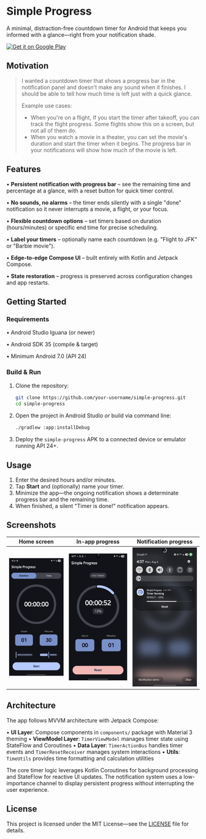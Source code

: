 # Simple Progress

A minimal, distraction-free countdown timer for Android that keeps you informed with a glance—right from your notification shade.

[![Get it on Google Play](https://play.google.com/intl/en_us/badges/static/images/badges/en_badge_web_generic.png)](https://play.google.com/store/apps/details?id=com.tk.simpleprogress)

## Motivation

>I wanted a countdown timer that shows a progress bar in the notification panel and doesn't make any sound when it finishes.  I should be able to tell how much time is left just with a quick glance. 
>
>Example use cases:
> - When you're on a flight, If you start the timer after takeoff, you can track the flight progress. Some flights show this on a screen, but not all of them do.
> - When you watch a movie in a theater, you can set the movie's duration and start the timer when it begins. The progress bar in your notifications will show how much of the movie is left.
>

## Features

• **Persistent notification with progress bar** – see the remaining time and percentage at a glance, with a reset button for quick timer control.

• **No sounds, no alarms** – the timer ends silently with a single "done" notification so it never interrupts a movie, a flight, or your focus.

• **Flexible countdown options** – set timers based on duration (hours/minutes) or specific end time for precise scheduling.

• **Label your timers** – optionally name each countdown (e.g. "Flight to JFK" or "Barbie movie").

• **Edge-to-edge Compose UI** – built entirely with Kotlin and Jetpack Compose.

• **State restoration** – progress is preserved across configuration changes and app restarts.

## Getting Started

### Requirements

• Android Studio Iguana (or newer)

• Android SDK 35 (compile & target)

• Minimum Android 7.0 (API 24)

### Build & Run

1. Clone the repository:
   ```bash
   git clone https://github.com/your-username/simple-progress.git
   cd simple-progress
   ```
2. Open the project in Android Studio _or_ build via command line:
   ```bash
   ./gradlew :app:installDebug
   ```
3. Deploy the `simple-progress` APK to a connected device or emulator running API 24+.

## Usage

1. Enter the desired hours and/or minutes.
2. Tap **Start** and (optionally) name your timer.
3. Minimize the app—the ongoing notification shows a determinate progress bar and the remaining time.
4. When finished, a silent "Timer is done!" notification appears.

## Screenshots

| Home screen | In-app progress | Notification progress |
|-------------|-----------------|-----------------------|
| ![Home screen screenshot](screenshots/homescreen.jpg) | ![In-app progress screenshot](screenshots/in-progress-view.jpg) | ![Notification screenshot](screenshots/notification.jpg) |

## Architecture

The app follows MVVM architecture with Jetpack Compose:

• **UI Layer**: Compose components in `components/` package with Material 3 theming
• **ViewModel Layer**: `TimerViewModel` manages timer state using StateFlow and Coroutines
• **Data Layer**: `TimerActionBus` handles timer events and `TimerResetReceiver` manages system interactions
• **Utils**: `TimeUtils` provides time formatting and calculation utilities

The core timer logic leverages Kotlin Coroutines for background processing and StateFlow for reactive UI updates. The notification system uses a low-importance channel to display persistent progress without interrupting the user experience.

## License

This project is licensed under the MIT License—see the [LICENSE](LICENSE) file for details. 
